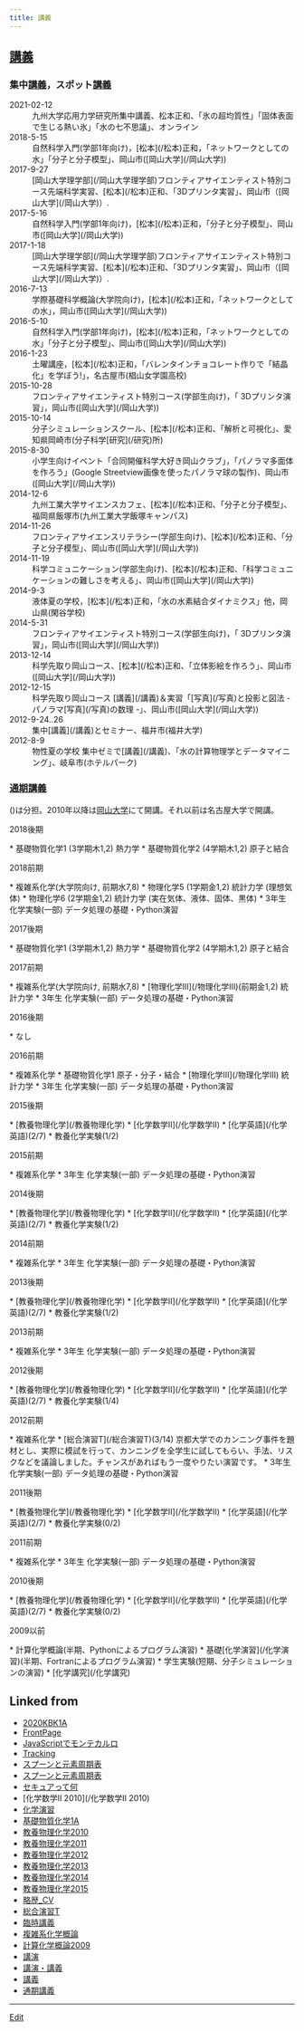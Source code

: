 ```yaml
---
title: 講義
---
```


## [講義](/講義)


### 集中[講義](/講義)，スポット[講義](/講義)


<dl>
  <dt>2021-02-12</dt>
  <dd>
    九州大学応用力学研究所集中講義、松本正和、「氷の超均質性」「固体表面で生じる熱い氷」「水の七不思議」、オンライン
  </dd>
  <dt>2018-5-15</dt><dd>自然科学入門(学部1年向け)，[松本](/松本)正和，「ネットワークとしての水」「分子と分子模型」、岡山市([岡山大学](/岡山大学))
</dd>
  <dt>2017-9-27</dt><dd>[岡山大学理学部](/岡山大学理学部)フロンティアサイエンティスト特別コース先端科学実習、[松本](/松本)正和、「3Dプリンタ実習」、岡山市（[岡山大学](/岡山大学)）.
</dd>
  <dt>2017-5-16</dt><dd>自然科学入門(学部1年向け)，[松本](/松本)正和，「分子と分子模型」、岡山市([岡山大学](/岡山大学))
</dd>
  <dt>2017-1-18</dt><dd>[岡山大学理学部](/岡山大学理学部)フロンティアサイエンティスト特別コース先端科学実習、[松本](/松本)正和、「3Dプリンタ実習」、岡山市（[岡山大学](/岡山大学)）.
</dd>
  <dt>2016-7-13</dt><dd>学際基礎科学概論(大学院向け)，[松本](/松本)正和，「ネットワークとしての水」，岡山市([岡山大学](/岡山大学))
</dd>
  <dt>2016-5-10</dt><dd>自然科学入門(学部1年向け)，[松本](/松本)正和，「ネットワークとしての水」「分子と分子模型」、岡山市([岡山大学](/岡山大学))
</dd>
  <dt>2016-1-23</dt><dd>土曜講座，[松本](/松本)正和，「バレンタインチョコレート作りで「結晶化」を学ぼう!」，名古屋市(椙山女学園高校)
</dd>
  <dt>2015-10-28</dt><dd>フロンティアサイエンティスト特別コース(学部生向け)，「 3Dプリンタ演習」，岡山市([岡山大学](/岡山大学))
</dd>
  <dt>2015-10-14</dt><dd>分子シミュレーションスクール、[松本](/松本)正和、「解析と可視化」、愛知県岡崎市(分子科学[研究](/研究)所)
</dd>
  <dt>2015-8-30</dt><dd>小学生向けイベント「合同開催科学大好き岡山クラブ」，「パノラマ多面体を作ろう」(Google Streetview画像を使ったパノラマ球の製作)、岡山市([岡山大学](/岡山大学))
</dd>
  <dt>2014-12-6</dt><dd>九州工業大学サイエンスカフェ、[松本](/松本)正和、「分子と分子模型」、福岡県飯塚市(九州工業大学飯塚キャンパス)
</dd>
  <dt>2014-11-26</dt><dd>フロンティアサイエンスリテラシー(学部生向け)、[松本](/松本)正和、「分子と分子模型」、岡山市([岡山大学](/岡山大学))
</dd>
  <dt>2014-11-19</dt><dd>科学コミュニケーション(学部生向け)、[松本](/松本)正和、「科学コミュニケーションの難しさを考える」、岡山市([岡山大学](/岡山大学))
</dd>
  <dt>2014-9-3</dt><dd>液体夏の学校，[松本](/松本)正和，「水の水素結合ダイナミクス」他，岡山県(閑谷学校)
</dd>
  <dt>2014-5-31</dt><dd>フロンティアサイエンティスト特別コース(学部生向け)，「 3Dプリンタ演習」，岡山市([岡山大学](/岡山大学))
</dd>
  <dt>2013-12-14</dt><dd>科学先取り岡山コース、[松本](/松本)正和、「立体影絵を作ろう」、岡山市([岡山大学](/岡山大学))
</dd>
  <dt>2012-12-15</dt><dd>科学先取り岡山コース [講義](/講義)＆実習「[写真](/写真)と投影と図法 - パノラマ[写真](/写真)の数理 -」、岡山市([岡山大学](/岡山大学))
</dd>
  <dt>2012-9-24..26</dt><dd>集中[講義](/講義)とセミナー、福井市(福井大学)
</dd>
  <dt>2012-8-9</dt><dd>物性夏の学校 集中ゼミで[講義](/講義)、「水の計算物理学とデータマイニング」、岐阜市(ホテルパーク)
</dd>
</dl>

### [通期講義](/通期講義)

()は分担。2010年以降は[岡山大学](/岡山大学)にて開講。それ以前は名古屋大学で開講。

<dl>
  <dt>2018後期
</dt><dd></dd>
</dl>
* 基礎物質化学1 (3学期木1,2) 熱力学
* 基礎物質化学2 (4学期木1,2) 原子と結合
<dl>
  <dt>2018前期
</dt><dd></dd>
</dl>
* 複雑系化学(大学院向け, 前期水7,8)
* 物理化学5 (1学期金1,2) 統計力学 (理想気体)
* 物理化学6 (2学期金1,2) 統計力学 (実在気体、液体、固体、黒体)
* 3年生 化学実験(一部)  データ処理の基礎・Python演習
<dl>
  <dt>2017後期
</dt><dd></dd>
</dl>
* 基礎物質化学1 (3学期木1,2) 熱力学
* 基礎物質化学2 (4学期木1,2) 原子と結合
<dl>
  <dt>2017前期
</dt><dd></dd>
</dl>
* 複雑系化学(大学院向け, 前期水7,8)
* [物理化学III](/物理化学III)(前期金1,2) 統計力学
* 3年生 化学実験(一部)  データ処理の基礎・Python演習
<dl>
  <dt>2016後期
</dt><dd></dd>
</dl>
* なし
<dl>
  <dt>2016前期
</dt><dd></dd>
</dl>
* 複雑系化学
* 基礎物質化学1 原子・分子・結合
* [物理化学III](/物理化学III) 統計力学
* 3年生 化学実験(一部)  データ処理の基礎・Python演習
<dl>
  <dt>2015後期
</dt><dd></dd>
</dl>
* [教養物理化学](/教養物理化学)
* [化学数学II](/化学数学II)
* [化学英語](/化学英語)(2/7)
* 教養化学実験(1/2)
<dl>
  <dt>2015前期
</dt><dd></dd>
</dl>
* 複雑系化学
* 3年生 化学実験(一部)  データ処理の基礎・Python演習
<dl>
  <dt>2014後期
</dt><dd></dd>
</dl>
* [教養物理化学](/教養物理化学)
* [化学数学II](/化学数学II)
* [化学英語](/化学英語)(2/7)
* 教養化学実験(1/2)
<dl>
  <dt>2014前期
</dt><dd></dd>
</dl>
* 複雑系化学
* 3年生 化学実験(一部)  データ処理の基礎・Python演習
<dl>
  <dt>2013後期
</dt><dd></dd>
</dl>
* [教養物理化学](/教養物理化学)
* [化学数学II](/化学数学II)
* [化学英語](/化学英語)(2/7)
* 教養化学実験(1/2)
<dl>
  <dt>2013前期
</dt><dd></dd>
</dl>
* 複雑系化学
* 3年生 化学実験(一部)  データ処理の基礎・Python演習
<dl>
  <dt>2012後期
</dt><dd></dd>
</dl>
* [教養物理化学](/教養物理化学)
* [化学数学II](/化学数学II)
* [化学英語](/化学英語)(2/7)
* 教養化学実験(1/4)
<dl>
  <dt>2012前期
</dt><dd></dd>
</dl>
* 複雑系化学
* [総合演習T](/総合演習T)(3/14) 京都大学でのカンニング事件を題材とし、実際に模試を行って、カンニングを全学生に試してもらい、手法、リスクなどを議論しました。チャンスがあればもう一度やりたい演習です。
* 3年生 化学実験(一部)  データ処理の基礎・Python演習
<dl>
  <dt>2011後期
</dt><dd></dd>
</dl>
* [教養物理化学](/教養物理化学)
* [化学数学II](/化学数学II)
* [化学英語](/化学英語)(2/7)
* 教養化学実験(0/2)
<dl>
  <dt>2011前期
</dt><dd></dd>
</dl>
* 複雑系化学
* 3年生 化学実験(一部)  データ処理の基礎・Python演習
<dl>
  <dt>2010後期
</dt><dd></dd>
</dl>
* [教養物理化学](/教養物理化学)
* [化学数学II](/化学数学II)
* [化学英語](/化学英語)(2/7)
* 教養化学実験(0/2)
<dl>
  <dt>2009以前
</dt><dd></dd>
</dl>
* 計算化学概論(半期、Pythonによるプログラム演習)
* 基礎[化学演習](/化学演習)(半期、Fortranによるプログラム演習)
* 学生実験(短期、分子シミュレーションの演習)
* [化学講究](/化学講究)


## Linked from

* [2020KBK1A](/2020KBK1A)
* [FrontPage](/FrontPage)
* [JavaScriptでモンテカルロ](/JavaScriptでモンテカルロ)
* [Tracking](/Tracking)
* [スプーンと元素周期表](/スプーンと元素周期表)
* [スプーンと元素周期表](/スプーンと元素周期表)
* [セキュアって何](/セキュアって何)
* [化学数学II 2010](/化学数学II 2010)
* [化学演習](/化学演習)
* [基礎物質化学1A](/基礎物質化学1A)
* [教養物理化学2010](/教養物理化学2010)
* [教養物理化学2011](/教養物理化学2011)
* [教養物理化学2012](/教養物理化学2012)
* [教養物理化学2013](/教養物理化学2013)
* [教養物理化学2014](/教養物理化学2014)
* [教養物理化学2015](/教養物理化学2015)
* [略歴_CV](/略歴_CV)
* [総合演習T](/総合演習T)
* [臨時講義](/臨時講義)
* [複雑系化学概論](/複雑系化学概論)
* [計算化学概論2009](/計算化学概論2009)
* [講演](/講演)
* [講演・講義](/講演・講義)
* [講義](/講義)
* [通期講義](/通期講義)


----

[Edit](https://github.com/vitroid/vitroid.github.io/edit/master/MD/講義.md)

